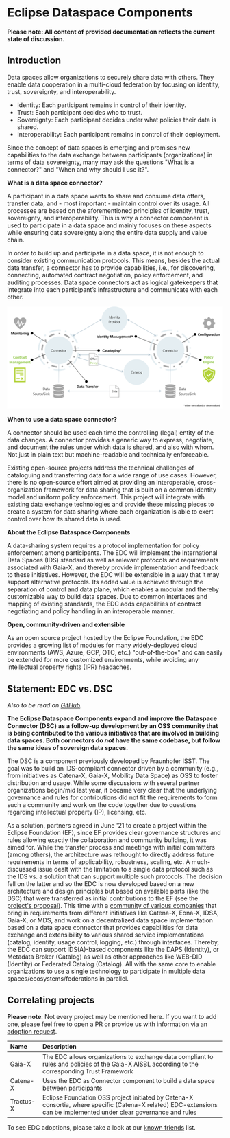 # Eclipse Dataspace Components

**Please note: All content of provided documentation reflects the current state of discussion.**

## Introduction

Data spaces allow organizations to securely share data with others. They enable data cooperation in a multi-cloud
federation by focusing on identity, trust, sovereignty, and interoperability.

- Identity: Each participant remains in control of their identity.
- Trust: Each participant decides who to trust.
- Sovereignty: Each participant decides under what policies their data is shared.
- Interoperability: Each participant remains in control of their deployment.

Since the concept of data spaces is emerging and promises new capabilities to the data exchange between participants
(organizations) in terms of data sovereignty, many may ask the questions "What is a connector?" and "When and why should
I use it?".

**What is a data space connector?**

A participant in a data space wants to share and consume data offers, transfer data, and - most important - maintain
control over its usage. All processes are based on the aforementioned principles of identity, trust, sovereignty, and
interoperability. This is why a connector component is used to participate in a data space and mainly focuses on
these aspects while ensuring data sovereignty along the entire data supply and value chain.

In order to build up and participate in a data space, it is not enough to consider existing communication protocols.
This means, besides the actual data transfer, a connector has to provide capabilities, i.e., for discovering,
connecting, automated contract negotiation, policy enforcement, and auditing processes. Data space connectors act as
logical gatekeepers that integrate into each participant’s infrastructure and communicate with each other.

![EDC Capabilities](_media/connector.png)

**When to use a data space connector?**

A connector should be used each time the controlling (legal) entity of the data changes. A connector provides a
generic way to express, negotiate, and document the rules under which data is shared, and also with whom. Not just
in plain text but machine-readable and technically enforceable.

Existing open-source projects address the technical challenges of cataloguing and transferring data for a wide
range of use cases. However, there is no open-source effort aimed at providing an interoperable, cross-organization
framework for data sharing that is built on a common identity model and uniform policy enforcement. This project
will integrate with existing data exchange technologies and provide these missing pieces to create a system for data
sharing where each organization is able to exert control over how its shared data is used.

**About the Eclipse Dataspace Components**

A data-sharing system requires a protocol implementation for policy enforcement among participants. The EDC will
implement the International Data Spaces (IDS) standard as well as relevant protocols and requirements associated
with Gaia-X, and thereby provide implementation and feedback to these initiatives. However, the EDC will be
extensible in a way that it may support alternative protocols.
Its added value is achieved through the separation of control and data plane, which enables a modular and
thereby customizable way to build data spaces. Due to common interfaces and mapping of existing standards, the EDC
adds capabilities of contract negotiating and policy handling in an interoperable manner.

**Open, community-driven and extensible**

As an open source project hosted by the Eclipse Foundation, the EDC provides a growing list of modules for many
widely-deployed cloud environments (AWS, Azure, GCP, OTC, etc.) "out-of-the-box" and can easily be extended for
more customized environments, while avoiding any intellectual property rights (IPR) headaches.

## Statement: EDC vs. DSC

_Also to be read on [GitHub](https://github.com/eclipse-dataspacecomponents/DataSpaceConnector/discussions/1037)._

**The Eclipse Dataspace Components expand and improve the Dataspace Connector (DSC) as a follow-up development
by an OSS community that is being contributed to the various initiatives that are involved in building data spaces.
Both connectors do _not_ have the same codebase, but follow the same ideas of sovereign data spaces.**

The DSC is a component previously developed by Fraunhofer ISST. The goal was to build an IDS-compliant connector
driven by a community (e.g., from initiatives as Catena-X, Gaia-X, Mobility Data Space) as OSS to foster distribution
and usage. While some discussions with several partner organizations begin/mid last year, it became very clear that
the underlying governance and rules for contributions did not fit the requirements to form such a community and work
on the code together due to questions regarding intellectual property (IP), licensing, etc.

As a solution, partners agreed in June '21 to create a project within the Eclipse Foundation (EF), since EF provides
clear governance structures and rules allowing exactly the collaboration and community building, it was aimed for.
While the transfer process and meetings with initial committers (among others), the architecture was rethought to
directly address future requirements in terms of applicability, robustness, scaling, etc. A much-discussed issue
dealt with the limitation to a single data protocol such as the IDS vs. a solution that can support multiple such
protocols. The decision fell on the latter and so the EDC is now developed based on a new architecture and design
principles but based on available parts (like the DSC) that were transferred as initial contributions to the EF
(see the [project's proposal](https://projects.eclipse.org/proposals/eclipse-dataspace-connector)). This time
with a [community of various companies](https://projects.eclipse.org/projects/technology.edc/who)
that bring in requirements from different initiatives like Catena-X, Eona-X, IDSA, Gaia-X, or MDS, and work on
a decentralized data space implementation based on a data space connector that provides capabilities for data
exchange and extensibility to various shared service implementations (catalog, identity, usage control, logging, etc.)
through interfaces. Thereby, the EDC can support IDS(A)-based components like the DAPS (Identity), or Metadata Broker
(Catalog) as well as other approaches like WEB-DID (Identity) or Federated Catalog (Catalog). All with the same core
to enable organizations to use a single technology to participate in multiple data spaces/ecosystems/federations in
parallel.

## Correlating projects

**Please note**: Not every project may be mentioned here. If you want to add one, please feel free to open a PR
or provide us with information via an [adoption request](https://github.com/eclipse-dataspacecomponents/DataSpaceConnector/issues/new?assignees=&labels=adoption&template=adoption_request.md&title=Adoption+Request).

| Name       | Description |
| :--------- | :---------- |
| Gaia-X     | The EDC allows organizations to exchange data compliant to rules and policies of the Gaia-X AISBL according to the corresponding Trust Framework |
| Catena-X   | Uses the EDC as Connector component to build a data space between participants |
| Tractus-X  | Eclipse Foundation OSS project initiated by Catena-X consortia, where specific (Catena-X related) EDC-extensions can be implemented under clear governance and rules |

To see EDC adoptions, please take a look at our [known friends](submodule/Connector/known_friends.md) list.
